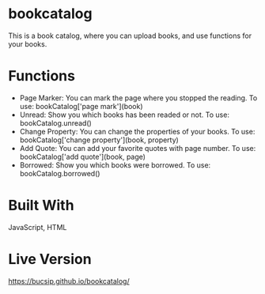 # bookcatalog

This is a book catalog, where you can upload books, and use functions for your books.

# Functions

* Page Marker: You can mark the page where you stopped the reading. To use: bookCatalog\['page mark'\](book)
* Unread: Show you which books has been readed or not. To use: bookCatalog.unread()
* Change Property: You can change the properties of your books. To use: bookCatalog\['change property'\](book, property)
* Add Quote: You can add your favorite quotes with page number. To use: bookCatalog\['add quote'\](book, page)
* Borrowed: Show you which books were borrowed. To use: bookCatalog.borrowed()

# Built With

JavaScript, HTML

# Live Version

https://bucsip.github.io/bookcatalog/
